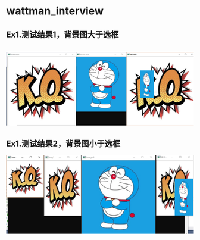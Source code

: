# wattman_interview
## Ex1.测试结果1，背景图大于选框
  ![Image text]( https://github.com/MiaoMiaoMeng/wattman_interview/blob/main/img-demo/imageA.png)
## Ex1.测试结果2，背景图小于选框
  ![Image text]( https://github.com/MiaoMiaoMeng/wattman_interview/blob/main/img-demo/ImageA_Resize(200x200).png)
